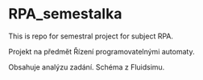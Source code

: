 # RPA_semestalka

This is repo for semestral project for subject RPA.

Projekt na předmět Řízení programovatelnými automaty. 

Obsahuje analýzu zadání. Schéma z Fluidsimu. 
